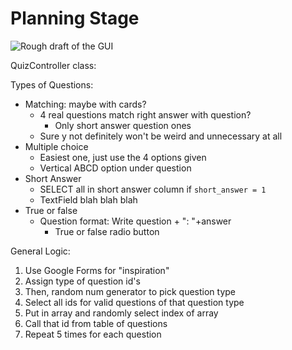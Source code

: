 # Planning Stage

![Rough draft of the GUI]()

QuizController class:

Types of Questions:

- Matching: maybe with cards?
    - 4 real questions match right answer with question?
        - Only short answer question ones
    - Sure y not definitely won't be weird and unnecessary at all
- Multiple choice
    - Easiest one, just use the 4 options given
    - Vertical ABCD option under question
- Short Answer
    - SELECT all in short answer column if `short_answer = 1`
    - TextField blah blah blah
- True or false
    - Question format: Write question + ": "+answer
        - True or false radio button

General Logic:

1. Use Google Forms for "inspiration"
2. Assign type of question id's
3. Then, random num generator to pick question type
4. Select all ids for valid questions of that question type
5. Put in array and randomly select index of array
6. Call that id from table of questions
7. Repeat 5 times for each question
